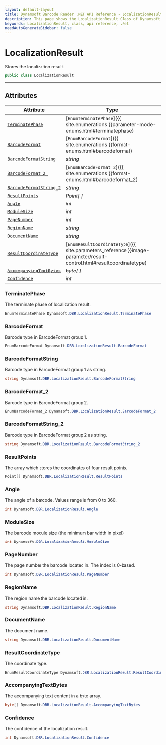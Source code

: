 ```yaml
---
layout: default-layout
title: Dynamsoft Barcode Reader .NET API Reference - LocalizationResult Class
description: This page shows the LocalizationResult Class of Dynamsoft Barcode Reader for .NET SDK.
keywords: LocalizationResult, class, api reference, .Net
needAutoGenerateSidebar: false
---
```



# LocalizationResult
Stores the localization result.

```csharp
public class LocalizationResult
```  
  
---
  

## Attributes
  
| Attribute | Type |
|---------- | ---- |
| [`TerminatePhase`](#terminatephase) | [`EnumTerminatePhase`]({{ site.enumerations }}parameter-mode-enums.html#terminatephase) |
| [`BarcodeFormat`](#barcodeformat) | [`EnumBarcodeFormat`]({{ site.enumerations }}format-enums.html#barcodeformat) |
| [`BarcodeFormatString`](#barcodeformatstring) | *string* |
| [`BarcodeFormat_2 `](#barcodeformat_2 ) | [`EnumBarcodeFormat_2`]({{ site.enumerations }}format-enums.html#barcodeformat_2) |
| [`BarcodeFormatString_2`](#barcodeformatstring_2) | *string* |
| [`ResultPoints`](#resultpoints) | *Point[ ]* |
| [`Angle`](#angle) | *int* |
| [`ModuleSize`](#modulesize) | *int* |
| [`PageNumber`](#pagenumber) | *int* |
| [`RegionName`](#regionname) | *string* |
| [`DocumentName`](#documentname)| *string* |
| [`ResultCoordinateType`](#resultcoordinatetype) | [`EnumResultCoordinateType`]({{ site.parameters_reference }}image-parameter/result-control.html#resultcoordinatetype) |
| [`AccompanyingTextBytes`](#accompanyingtextbytes) | *byte[ ]* |
| [`Confidence`](#confidence) | *int* |


### TerminatePhase
The terminate phase of localization result.

```csharp
EnumTerminatePhase Dynamsoft.DBR.LocalizationResult.TerminatePhase
```

### BarcodeFormat
Barcode type in BarcodeFormat group 1.

```csharp
EnumBarcodeFormat Dynamsoft.DBR.LocalizationResult.BarcodeFormat
```

### BarcodeFormatString
Barcode type in BarcodeFormat group 1 as string.

```csharp
string Dynamsoft.DBR.LocalizationResult.BarcodeFormatString
```

### BarcodeFormat_2
Barcode type in BarcodeFormat group 2.

```csharp
EnumBarcodeFormat_2 Dynamsoft.DBR.LocalizationResult.BarcodeFormat_2
```

### BarcodeFormatString_2
Barcode type in BarcodeFormat group 2 as string.

```csharp
string Dynamsoft.DBR.LocalizationResult.BarcodeFormatString_2
```

### ResultPoints
The array which stores the coordinates of four result points. 

```csharp
Point[] Dynamsoft.DBR.LocalizationResult.ResultPoints
```

### Angle
The angle of a barcode. Values range is from 0 to 360.

```csharp
int Dynamsoft.DBR.LocalizationResult.Angle
```

### ModuleSize
The barcode module size (the minimum bar width in pixel).

```csharp
int Dynamsoft.DBR.LocalizationResult.ModuleSize
```

### PageNumber
The page number the barcode located in. The index is 0-based.

```csharp
int Dynamsoft.DBR.LocalizationResult.PageNumber
```

### RegionName
The region name the barcode located in.

```csharp
string Dynamsoft.DBR.LocalizationResult.RegionName
```

### DocumentName
The document name.

```csharp
string Dynamsoft.DBR.LocalizationResult.DocumentName
```

### ResultCoordinateType
The coordinate type.

```csharp
EnumResultCoordinateType Dynamsoft.DBR.LocalizationResult.ResultCoordinateType
```

### AccompanyingTextBytes
The accompanying text content in a byte array.

```csharp
byte[] Dynamsoft.DBR.LocalizationResult.AccompanyingTextBytes
```

### Confidence
The confidence of the localization result.

```csharp
int Dynamsoft.DBR.LocalizationResult.Confidence
```

